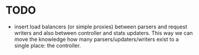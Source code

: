 # TODO

* insert load balancers (or simple proxies) between parsers and
  request writers and also between controller and stats updaters.
  This way we can move the knowledge how many parsers/updaters/writers
  exist to a single place: the controller.
